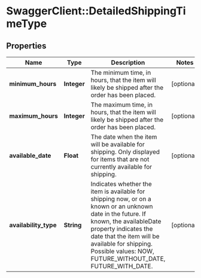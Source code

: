 # SwaggerClient::DetailedShippingTimeType

## Properties
Name | Type | Description | Notes
------------ | ------------- | ------------- | -------------
**minimum_hours** | **Integer** | The minimum time, in hours, that the item will likely be shipped after the order has been placed. | [optional] 
**maximum_hours** | **Integer** | The maximum time, in hours, that the item will likely be shipped after the order has been placed. | [optional] 
**available_date** | **Float** | The date when the item will be available for shipping. Only displayed for items that are not currently available for shipping. | [optional] 
**availability_type** | **String** | Indicates whether the item is available for shipping now, or on a known or an unknown date in the future. If known, the availableDate property indicates the date that the item will be available for shipping. Possible values: NOW, FUTURE_WITHOUT_DATE, FUTURE_WITH_DATE. | [optional] 


